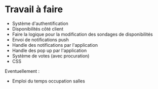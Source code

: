 # Travail à faire
- Système d'authentification
- Disponibilités côté client
- Faire la logique pour la modification des sondages de disponibilités
- Envoi de notifications push
- Handle des notifications par l'application
- Handle des pop up par l'application
- Système de votes (avec procuration)
- CSS

Eventuellement : 
- Emploi du temps occupation salles
